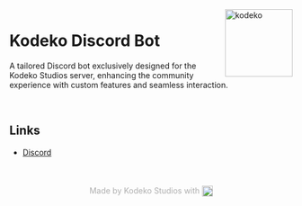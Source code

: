 <img align="right" src="https://cdn.discordapp.com/icons/1092930557001879552/e7e10d676fee401cf1087e6ef6eef9e8.webp?size=4096" height=120 alt="kodeko"/>

# Kodeko Discord Bot

A tailored Discord bot exclusively designed for the Kodeko Studios server, enhancing the community experience with custom features and seamless interaction.

<br/>

## Links
* [Discord](https://discord.gg/cm5JtHfR7E)

<br/>

<footer align="center" style="margin: 20px">
<p style="color: #aeaeae;">
Made by Kodeko Studios with <img align="center" src="https://emojicdn.elk.sh/%E2%9D%A4?style=twitter" height=19>
</p>
</footer>